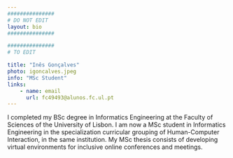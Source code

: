 ```yaml
---
###############
# DO NOT EDIT
layout: bio
###############

###############
# TO EDIT

title: "Inês Gonçalves"
photo: igoncalves.jpeg
info: "MSc Student"
links:
    - name: email
      url: fc49493@alunos.fc.ul.pt
---
```


I completed my BSc degree in Informatics Engineering at the Faculty of Sciences of the University of Lisbon. I am now a MSc student in Informatics Engineering in the specialization curricular grouping of Human-Computer Interaction, in the same institution. My MSc thesis consists of developing virtual environments for inclusive online conferences and meetings.
